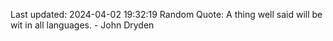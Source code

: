 Last updated: 2024-04-02 19:32:19
Random Quote: A thing well said will be wit in all languages. - John Dryden